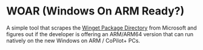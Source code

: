 # WOAR (Windows On ARM Ready?)

A simple tool that scrapes the [Winget Package Directory](https://github.com/microsoft/winget-pkgs) from Microsoft and figures out if the developer is offering an ARM/ARM64 version that can run natively on the new Windows on ARM / CoPilot+ PCs.
